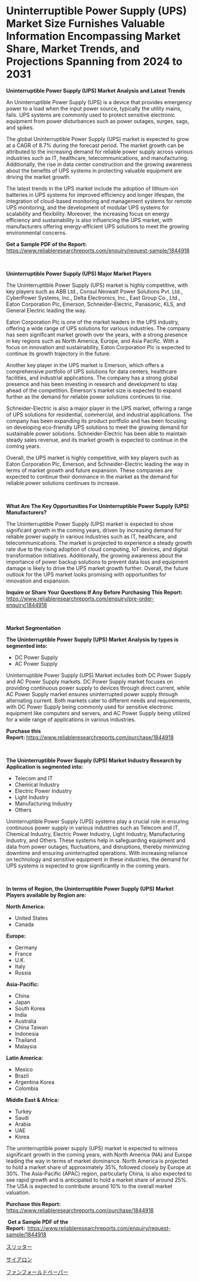 <p><h1>Uninterruptible Power Supply (UPS) Market Size Furnishes Valuable Information Encompassing Market Share, Market Trends, and Projections Spanning from 2024 to 2031</h1></p><p><strong>Uninterruptible Power Supply (UPS) Market Analysis and Latest Trends</strong></p>
<p><p>An Uninterruptible Power Supply (UPS) is a device that provides emergency power to a load when the input power source, typically the utility mains, fails. UPS systems are commonly used to protect sensitive electronic equipment from power disturbances such as power outages, surges, sags, and spikes.</p><p>The global Uninterruptible Power Supply (UPS) market is expected to grow at a CAGR of 8.7% during the forecast period. The market growth can be attributed to the increasing demand for reliable power supply across various industries such as IT, healthcare, telecommunications, and manufacturing. Additionally, the rise in data center construction and the growing awareness about the benefits of UPS systems in protecting valuable equipment are driving the market growth.</p><p>The latest trends in the UPS market include the adoption of lithium-ion batteries in UPS systems for improved efficiency and longer lifespan, the integration of cloud-based monitoring and management systems for remote UPS monitoring, and the development of modular UPS systems for scalability and flexibility. Moreover, the increasing focus on energy efficiency and sustainability is also influencing the UPS market, with manufacturers offering energy-efficient UPS solutions to meet the growing environmental concerns.</p></p>
<p><strong>Get a Sample PDF of the Report:&nbsp;</strong> <a href="https://www.reliableresearchreports.com/enquiry/request-sample/1844918">https://www.reliableresearchreports.com/enquiry/request-sample/1844918</a></p>
<p>&nbsp;</p>
<p><strong>Uninterruptible Power Supply (UPS) Major Market Players</strong></p>
<p><p>The Uninterruptible Power Supply (UPS) market is highly competitive, with key players such as ABB Ltd., Consul Neowatt Power Solutions Pvt. Ltd., CyberPower Systems, Inc., Delta Electronics, Inc., East Group Co., Ltd., Eaton Corporation Plc, Emerson, Schneider-Electric, Panasonic, KLS, and General Electric leading the way.</p><p>Eaton Corporation Plc is one of the market leaders in the UPS industry, offering a wide range of UPS solutions for various industries. The company has seen significant market growth over the years, with a strong presence in key regions such as North America, Europe, and Asia Pacific. With a focus on innovation and sustainability, Eaton Corporation Plc is expected to continue its growth trajectory in the future.</p><p>Another key player in the UPS market is Emerson, which offers a comprehensive portfolio of UPS solutions for data centers, healthcare facilities, and industrial applications. The company has a strong global presence and has been investing in research and development to stay ahead of the competition. Emerson's market size is expected to expand further as the demand for reliable power solutions continues to rise.</p><p>Schneider-Electric is also a major player in the UPS market, offering a range of UPS solutions for residential, commercial, and industrial applications. The company has been expanding its product portfolio and has been focusing on developing eco-friendly UPS solutions to meet the growing demand for sustainable power solutions. Schneider-Electric has been able to maintain steady sales revenue, and its market growth is expected to continue in the coming years.</p><p>Overall, the UPS market is highly competitive, with key players such as Eaton Corporation Plc, Emerson, and Schneider-Electric leading the way in terms of market growth and future expansion. These companies are expected to continue their dominance in the market as the demand for reliable power solutions continues to increase.</p></p>
<p>&nbsp;</p>
<p><strong>What Are The Key Opportunities For Uninterruptible Power Supply (UPS) Manufacturers?</strong></p>
<p><p>The Uninterruptible Power Supply (UPS) market is expected to show significant growth in the coming years, driven by increasing demand for reliable power supply in various industries such as IT, healthcare, and telecommunications. The market is projected to experience a steady growth rate due to the rising adoption of cloud computing, IoT devices, and digital transformation initiatives. Additionally, the growing awareness about the importance of power backup solutions to prevent data loss and equipment damage is likely to drive the UPS market growth further. Overall, the future outlook for the UPS market looks promising with opportunities for innovation and expansion.</p></p>
<p><strong>Inquire or Share Your Questions If Any Before Purchasing This Report:</strong> <a href="https://www.reliableresearchreports.com/enquiry/pre-order-enquiry/1844918">https://www.reliableresearchreports.com/enquiry/pre-order-enquiry/1844918</a></p>
<p>&nbsp;</p>
<p><strong>Market Segmentation</strong></p>
<p><strong>The Uninterruptible Power Supply (UPS) Market Analysis by types is segmented into:</strong></p>
<p><ul><li>DC Power Supply</li><li>AC Power Supply</li></ul></p>
<p><p>Uninterruptible Power Supply (UPS) Market includes both DC Power Supply and AC Power Supply markets. DC Power Supply market focuses on providing continuous power supply to devices through direct current, while AC Power Supply market ensures uninterrupted power supply through alternating current. Both markets cater to different needs and requirements, with DC Power Supply being commonly used for sensitive electronic equipment like computers and servers, and AC Power Supply being utilized for a wide range of applications in various industries.</p></p>
<p><strong>Purchase this Report:&nbsp;</strong><a href="https://www.reliableresearchreports.com/purchase/1844918">https://www.reliableresearchreports.com/purchase/1844918</a></p>
<p>&nbsp;</p>
<p><strong>The Uninterruptible Power Supply (UPS) Market Industry Research by Application is segmented into:</strong></p>
<p><ul><li>Telecom and IT</li><li>Chemical Industry</li><li>Electric Power Industry</li><li>Light Industry</li><li>Manufacturing Industry</li><li>Others</li></ul></p>
<p><p>Uninterruptible Power Supply (UPS) systems play a crucial role in ensuring continuous power supply in various industries such as Telecom and IT, Chemical Industry, Electric Power Industry, Light Industry, Manufacturing Industry, and Others. These systems help in safeguarding equipment and data from power outages, fluctuations, and disruptions, thereby minimizing downtime and ensuring uninterrupted operations. With increasing reliance on technology and sensitive equipment in these industries, the demand for UPS systems is expected to grow significantly in the coming years.</p></p>
<p>&nbsp;</p>
<p><strong>In terms of Region, the Uninterruptible Power Supply (UPS) Market Players available by Region are:</strong></p>
<p>
    <p> <strong> North America: </strong>
        <ul>
            <li>United States</li>
            <li>Canada</li>
        </ul>
        </p> 
    <p> <strong> Europe: </strong>
        <ul>
            <li>Germany</li>
            <li>France</li>
            <li>U.K.</li>
            <li>Italy</li>
            <li>Russia</li>
        </ul>
        </p> 
    <p> <strong> Asia-Pacific: </strong>
        <ul>
            <li>China</li>
            <li>Japan</li>
            <li>South Korea</li>
            <li>India</li>
            <li>Australia</li>
            <li>China Taiwan</li>
            <li>Indonesia</li>
            <li>Thailand</li>
            <li>Malaysia</li>
        </ul>
        </p> 
    <p> <strong> Latin America: </strong>
        <ul>
            <li>Mexico</li>
            <li>Brazil</li>
            <li>Argentina Korea</li>
            <li>Colombia</li>
        </ul>
        </p> 
    <p> <strong> Middle East & Africa: </strong>
        <ul>
            <li>Turkey</li>
            <li>Saudi</li>
            <li>Arabia</li>
            <li>UAE</li>
            <li>Korea</li>
        </ul>
    </p>
    </p>
<p><p>The uninterruptible power supply (UPS) market is expected to witness significant growth in the coming years, with North America (NA) and Europe leading the way in terms of market dominance. North America is projected to hold a market share of approximately 35%, followed closely by Europe at 30%. The Asia-Pacific (APAC) region, particularly China, is also expected to see rapid growth and is anticipated to hold a market share of around 25%. The USA is expected to contribute around 10% to the overall market valuation.</p></p>
<p><strong>Purchase this Report: </strong><a href="https://www.reliableresearchreports.com/purchase/1844918">https://www.reliableresearchreports.com/purchase/1844918</a></p>
<p>&nbsp;<strong>Get a Sample PDF of the Report:&nbsp;&nbsp;</strong><a href="https://www.reliableresearchreports.com/enquiry/request-sample/1844918">https://www.reliableresearchreports.com/enquiry/request-sample/1844918</a></p>
<p><strong></strong></p>
<p><p><a href="https://github.com/vtbvgl20191192/Market-Research-Report-List-1/blob/main/597046516923.md">スリッター</a></p><p><a href="https://github.com/avwofrml53535/Market-Research-Report-List-1/blob/main/733930316922.md">サイアロン</a></p><p><a href="https://medium.com/@roachbrenda/%E3%83%95%E3%82%A1%E3%83%B3%E3%83%95%E3%82%A9%E3%83%BC%E3%83%AB%E3%83%89%E7%B4%99%E5%B8%82%E5%A0%B4%E3%81%AE%E5%B1%95%E6%9C%9B-%E7%94%A3%E6%A5%AD%E6%A6%82%E8%A6%81%E3%81%A8%E4%BA%88%E6%B8%AC-2024%E5%B9%B4%E3%81%8B%E3%82%892031%E5%B9%B4-5c10eda5efeb">ファンフォールドペーパー</a></p></p>